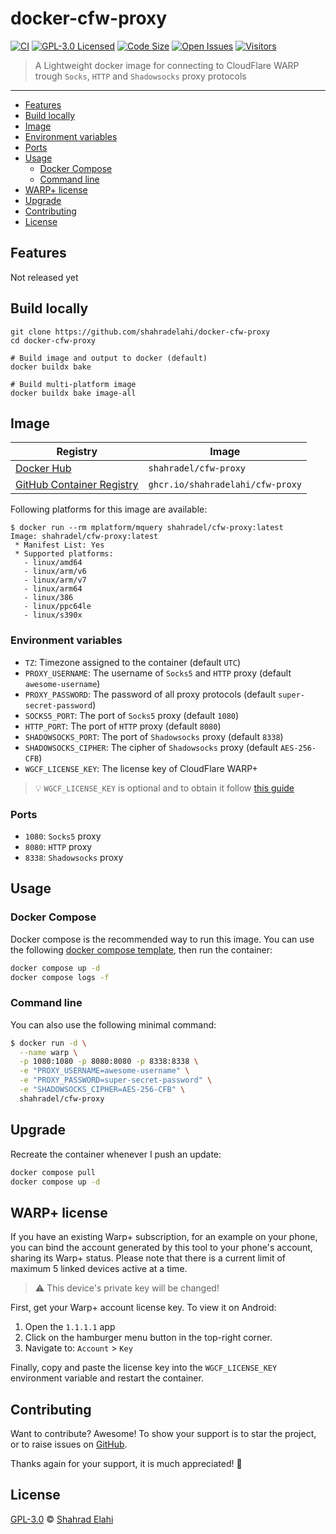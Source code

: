 # docker-cfw-proxy

[![CI](https://github.com/shahradelahi/docker-cfw-proxy/actions/workflows/ci.yml/badge.svg)](https://github.com/shahradelahi/docker-cfw-proxy/actions/workflows/ci.yml)
[![GPL-3.0 Licensed](https://img.shields.io/badge/License-GPL3.0-blue.svg?style=flat)](https://opensource.org/licenses/GPL-3.0)
[![Code Size](https://img.shields.io/github/languages/code-size/shahradelahi/docker-cfw-proxy)](https://github.com/shahradelahi/docker-cfw-proxy)
[![Open Issues](https://img.shields.io/github/issues/shahradelahi/docker-cfw-proxy)](https://github.com/shahradelahi/docker-cfw-proxy/issues)
[![Visitors](https://api.visitorbadge.io/api/visitors?path=https%3A%2F%2Fgithub.com%2Fshahradelahi%2Fdocker-cfw-proxy&countColor=%23263759&style=flat&labelStyle=upper)](https://visitorbadge.io/status?path=https%3A%2F%2Fgithub.com%2Fshahradelahi%2Fdocker-cfw-proxy)

> A Lightweight docker image for connecting to CloudFlare WARP trough `Socks`, `HTTP` and `Shadowsocks` proxy protocols

---

- [Features](#features)
- [Build locally](#build-locally)
- [Image](#image)
- [Environment variables](#environment-variables)
- [Ports](#ports)
- [Usage](#usage)
  - [Docker Compose](#docker-compose)
  - [Command line](#command-line)
- [WARP+ license](#warp-license)
- [Upgrade](#upgrade)
- [Contributing](#contributing)
- [License](#license)

## Features

Not released yet

## Build locally

```shell
git clone https://github.com/shahradelahi/docker-cfw-proxy
cd docker-cfw-proxy

# Build image and output to docker (default)
docker buildx bake

# Build multi-platform image
docker buildx bake image-all
```

## Image

| Registry                                                                                                | Image                            |
| ------------------------------------------------------------------------------------------------------- | -------------------------------- |
| [Docker Hub](https://hub.docker.com/r/shahradel/cfw-proxy/)                                             | `shahradel/cfw-proxy`            |
| [GitHub Container Registry](https://github.com/users/shahradelahi/packages/container/package/cfw-proxy) | `ghcr.io/shahradelahi/cfw-proxy` |

Following platforms for this image are available:

```
$ docker run --rm mplatform/mquery shahradel/cfw-proxy:latest
Image: shahradel/cfw-proxy:latest
 * Manifest List: Yes
 * Supported platforms:
   - linux/amd64
   - linux/arm/v6
   - linux/arm/v7
   - linux/arm64
   - linux/386
   - linux/ppc64le
   - linux/s390x
```

### Environment variables

- `TZ`: Timezone assigned to the container (default `UTC`)
- `PROXY_USERNAME`: The username of `Socks5` and `HTTP` proxy (default `awesome-username`)
- `PROXY_PASSWORD`: The password of all proxy protocols (default `super-secret-password`)
- `SOCKS5_PORT`: The port of `Socks5` proxy (default `1080`)
- `HTTP_PORT`: The port of `HTTP` proxy (default `8080`)
- `SHADOWSOCKS_PORT`: The port of `Shadowsocks` proxy (default `8338`)
- `SHADOWSOCKS_CIPHER`: The cipher of `Shadowsocks` proxy (default `AES-256-CFB`)
- `WGCF_LICENSE_KEY`: The license key of CloudFlare WARP+

> 💡 `WGCF_LICENSE_KEY` is optional and to obtain it follow [this guide](https://github.com/ViRb3/warp-cli#readme)

### Ports

- `1080`: `Socks5` proxy
- `8080`: `HTTP` proxy
- `8338`: `Shadowsocks` proxy

## Usage

### Docker Compose

Docker compose is the recommended way to run this image. You can use the following
[docker compose template](docker-compose.yml), then run the container:

```bash
docker compose up -d
docker compose logs -f
```

### Command line

You can also use the following minimal command:

```bash
$ docker run -d \
  --name warp \
  -p 1080:1080 -p 8080:8080 -p 8338:8338 \
  -e "PROXY_USERNAME=awesome-username" \
  -e "PROXY_PASSWORD=super-secret-password" \
  -e "SHADOWSOCKS_CIPHER=AES-256-CFB" \
  shahradel/cfw-proxy
```

## Upgrade

Recreate the container whenever I push an update:

```bash
docker compose pull
docker compose up -d
```

## WARP+ license

[//]: # "Parcially Yanked from https://github.com/ViRb3/wgcf"

If you have an existing Warp+ subscription, for an example on your phone, you can bind the account generated by this
tool to your phone's account, sharing its Warp+ status. Please note that there is a current limit of maximum 5 linked
devices active at a time.

> ⚠️ This device's private key will be changed!

First, get your Warp+ account license key. To view it on Android:

1. Open the `1.1.1.1` app
2. Click on the hamburger menu button in the top-right corner.
3. Navigate to: `Account` > `Key`

Finally, copy and paste the license key into the `WGCF_LICENSE_KEY` environment variable and restart the container.

## Contributing

Want to contribute? Awesome! To show your support is to star the project, or to raise issues
on [GitHub](https://github.com/shahradelahi/docker-cfw-proxy).

Thanks again for your support, it is much appreciated! 🙏

## License

[GPL-3.0](/LICENSE) © [Shahrad Elahi](https://github.com/shahradelahi)
